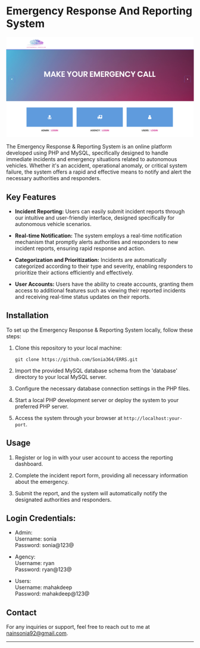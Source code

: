 # Emergency Response And Reporting System

![ERRS Banner](/images/home_img.png)

The Emergency Response & Reporting System is an online platform developed using PHP and MySQL, specifically designed to handle immediate incidents and emergency situations related to autonomous vehicles. Whether it's an accident, operational anomaly, or critical system failure, the system offers a rapid and effective means to notify and alert the necessary authorities and responders.

## Key Features

- **Incident Reporting:** Users can easily submit incident reports through our intuitive and user-friendly interface, designed specifically for autonomous vehicle scenarios.

- **Real-time Notification:** The system employs a real-time notification mechanism that promptly alerts authorities and responders to new incident reports, ensuring rapid response and action.

- **Categorization and Prioritization:** Incidents are automatically categorized according to their type and severity, enabling responders to prioritize their actions efficiently and effectively.

- **User Accounts:** Users have the ability to create accounts, granting them access to additional features such as viewing their reported incidents and receiving real-time status updates on their reports.

## Installation

To set up the Emergency Response & Reporting System locally, follow these steps:

1. Clone this repository to your local machine:

   ```
   git clone https://github.com/Sonia364/ERRS.git
   ```

2. Import the provided MySQL database schema from the 'database' directory to your local MySQL server.

3. Configure the necessary database connection settings in the PHP files.

4. Start a local PHP development server or deploy the system to your preferred PHP server.

5. Access the system through your browser at `http://localhost:your-port`.

## Usage

1. Register or log in with your user account to access the reporting dashboard.

2. Complete the incident report form, providing all necessary information about the emergency.

3. Submit the report, and the system will automatically notify the designated authorities and responders.

## Login Credentials:

- Admin: <br>
   Username: sonia <br>
   Password: sonia@123@ <br>

- Agency: <br>
   Username: ryan <br>
   Password: ryan@123@ <br>

- Users: <br>
   Username: mahakdeep <br>
   Password: mahakdeep@123@ <br>

## Contact

For any inquiries or support, feel free to reach out to me at nainsonia92@gmail.com.

---

